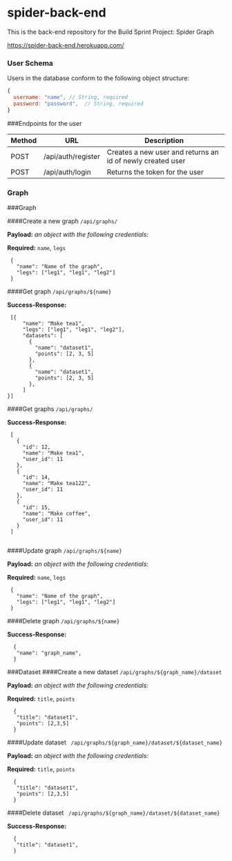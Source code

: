 # spider-back-end
This is the back-end repository for the Build Sprint Project: Spider Graph

https://spider-back-end.herokuapp.com/

### User Schema

Users in the database conform to the following object structure:

```js
{
  username: "name", // String, required
  password: "password",  // String, required
}
```

###Endpoints for the user

| Method  |      URL           |     Description                |
| ------- | ------------------ |------------------------------- | 
| POST    | /api/auth/register | Creates a new user and returns an id of newly created user |
| POST    | /api/auth/login    | Returns the token for the user |

### Graph

###Graph

 ####Create a new graph
`/api/graphs/`
 
 **Payload:** _an object with the following credentials:_
 
 **Required:** `name`, `legs`
```
 {
   "name": "Name of the graph",
   "legs": ["leg1", "leg1", "leg2"]
 }
```

 ####Get graph
`/api/graphs/${name}`
 
 **Success-Response:** 
```
 [{
     "name": "Make tea1",
     "legs": ["leg1", "leg1", "leg2"],
     "datasets": [
       {
         "name": "dataset1",
         "points": [2, 3, 5]
       },
       {
         "name": "dataset1",
         "points": [2, 3, 5]
       },
     ]
}]
```

 ####Get graphs
`/api/graphs/`
 
 **Success-Response:** 
```
 [
   {
     "id": 12,
     "name": "Make tea1",
     "user_id": 11
   },
   {
     "id": 14,
     "name": "Make tea122",
     "user_id": 11
   },
   {
     "id": 15,
     "name": "Make coffee",
     "user_id": 11
   }
 ]
    
```

 ####Update graph
`/api/graphs/${name}`

 **Payload:** _an object with the following credentials:_
 
 **Required:** `name`, `legs`
```
 {
   "name": "Name of the graph",
   "legs": ["leg1", "leg1", "leg2"]
 }
``` 

####Delete graph
`/api/graphs/${name}`
 
 **Success-Response:** 
```
  {
   "name": "graph_name",
  }
```

###Dataset
 ####Create a new dataset
` /api/graphs/${graph_name}/dataset `
 
 **Payload:** _an object with the following credentials:_
 
 **Required:** `title`, `points`
```
  {
   "title": "dataset1",
   "points": [2,3,5]
  }
```
 ####Update dataset 
` /api/graphs/${graph_name}/dataset/${dataset_name}`

 **Payload:** _an object with the following credentials:_
 
 **Required:** `title`, `points`
```
  {
   "title": "dataset1",
   "points": [2,3,5]
  }
``` 
####Delete dataset 
` /api/graphs/${graph_name}/dataset/${dataset_name}`
 
 **Success-Response:** 
```
  {
   "title": "dataset1",
  }
```

